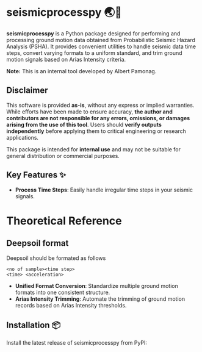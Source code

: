 # seismicprocesspy 🌏🚀

**seismicprocesspy** is a Python package designed for performing and processing ground motion data obtained from Probabilistic Seismic Hazard Analysis (PSHA). It provides convenient utilities to handle seismic data time steps, convert varying formats to a uniform standard, and trim ground motion signals based on Arias Intensity criteria.

**Note:** This is an internal tool developed by Albert Pamonag.

## Disclaimer

This software is provided **as-is**, without any express or implied warranties. While efforts have been made to ensure accuracy, **the author and contributors are not responsible for any errors, omissions, or damages arising from the use of this tool**. Users should **verify outputs independently** before applying them to critical engineering or research applications.

This package is intended for **internal use** and may not be suitable for general distribution or commercial purposes.


## Key Features :sparkles:
- **Process Time Steps**: Easily handle irregular time steps in your seismic signals.
# Theoretical Reference


## Deepsoil format 
Deepsoil should be formated as follows
```
<no of sample><time step>
<time> <acceleration>
```

- **Unified Format Conversion**: Standardize multiple ground motion formats into one consistent structure.
- **Arias Intensity Trimming**: Automate the trimming of ground motion records based on Arias Intensity thresholds.

## Installation :package:
Install the latest release of seismicprocesspy from PyPI:
